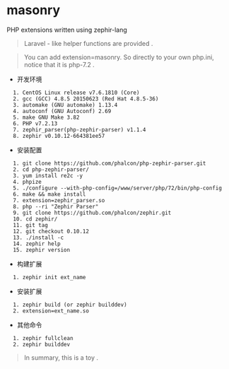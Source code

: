 # masonry
PHP extensions written using zephir-lang

> Laravel - like helper functions are provided .

> You can add extension=masonry. So directly to your own php.ini, notice that it is php-7.2 .

* 开发环境
```
  1. CentOS Linux release v7.6.1810 (Core)
  2. gcc (GCC) 4.8.5 20150623 (Red Hat 4.8.5-36)
  3. automake (GNU automake) 1.13.4
  4. autoconf (GNU Autoconf) 2.69
  5. make GNU Make 3.82
  6. PHP v7.2.13
  7. zephir_parser(php-zephir-parser) v1.1.4
  8. zephir v0.10.12-664381ee57
```  
  
* 安装配置
```
  1. git clone https://github.com/phalcon/php-zephir-parser.git
  2. cd php-zephir-parser/
  3. yum install re2c -y
  4. phpize
  5. ./configure --with-php-config=/www/server/php/72/bin/php-config
  6. make && make install 
  7. extension=zephir_parser.so
  8. php --ri "Zephir Parser"
  9. git clone https://github.com/phalcon/zephir.git
  10. cd zephir/
  11. git tag
  12. git checkout 0.10.12
  13. ./install -c
  14. zephir help
  15. zephir version
```
* 构建扩展
```
  1. zephir init ext_name
``` 
* 安装扩展
```
  1. zephir build (or zephir builddev)
  2. extension=ext_name.so
 ``` 
 
* 其他命令 
```
  1. zephir fullclean
  2. zephir builddev
```

> In summary, this is a toy .
